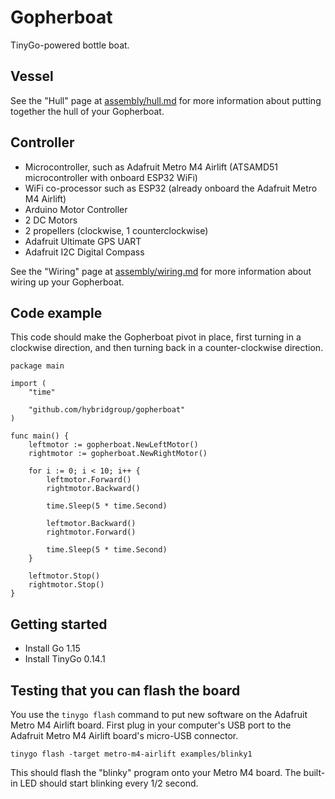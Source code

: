 # Gopherboat

TinyGo-powered bottle boat.

## Vessel

See the "Hull" page at [assembly/hull.md](./assembly/hull.md) for more information about putting together the hull of your Gopherboat.

## Controller

- Microcontroller, such as Adafruit Metro M4 Airlift (ATSAMD51 microcontroller with onboard ESP32 WiFi)
- WiFi co-processor such as ESP32 (already onboard the Adafruit Metro M4 Airlift)
- Arduino Motor Controller
- 2 DC Motors
- 2 propellers (clockwise, 1 counterclockwise)
- Adafruit Ultimate GPS UART
- Adafruit I2C Digital Compass

See the "Wiring" page at [assembly/wiring.md](./assembly/wiring.md) for more information about wiring up your Gopherboat.

## Code example

This code should make the Gopherboat pivot in place, first turning in a clockwise direction, and then turning back in a counter-clockwise direction.

```
package main

import (
	"time"

	"github.com/hybridgroup/gopherboat"
)

func main() {
	leftmotor := gopherboat.NewLeftMotor()
	rightmotor := gopherboat.NewRightMotor()

	for i := 0; i < 10; i++ {
		leftmotor.Forward()
		rightmotor.Backward()

		time.Sleep(5 * time.Second)

		leftmotor.Backward()
		rightmotor.Forward()

		time.Sleep(5 * time.Second)
	}

	leftmotor.Stop()
	rightmotor.Stop()
}
```

## Getting started

- Install Go 1.15
- Install TinyGo 0.14.1

## Testing that you can flash the board

You use the `tinygo flash` command to put new software on the Adafruit Metro M4 Airlift board. First plug in your computer's USB port to the Adafruit Metro M4 Airlift board's micro-USB connector.

```
tinygo flash -target metro-m4-airlift examples/blinky1
```

This should flash the "blinky" program onto your Metro M4 board. The built-in LED should start blinking every 1/2 second.

